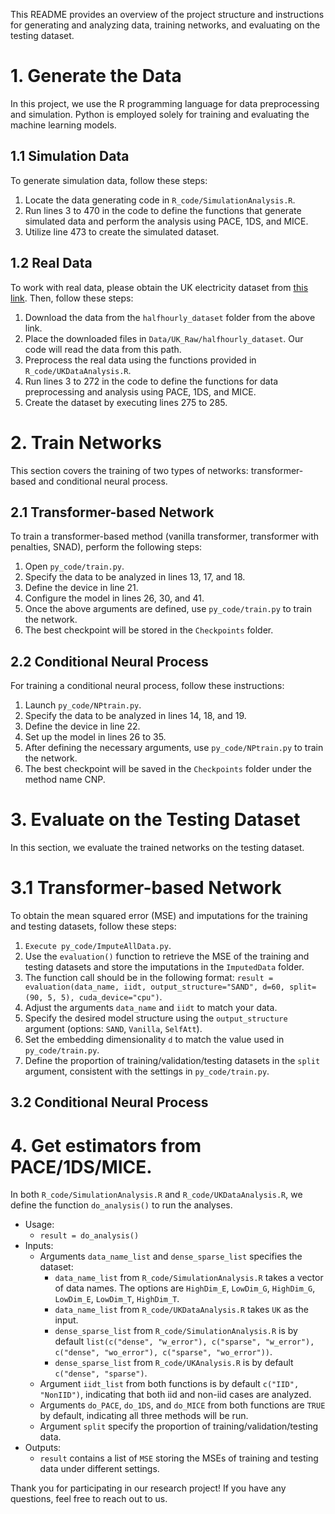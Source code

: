 This README provides an overview of the project structure and instructions for generating and analyzing data, training networks, and evaluating on the testing dataset.

# 1. Generate the Data
In this project, we use the R programming language for data preprocessing and simulation. Python is employed solely for training and evaluating the machine learning models.

## 1.1 Simulation Data
To generate simulation data, follow these steps:

1. Locate the data generating code in `R_code/SimulationAnalysis.R`.
2. Run lines 3 to 470 in the code to define the functions that generate simulated data and perform the analysis using PACE, 1DS, and MICE.
3. Utilize line 473 to create the simulated dataset.

## 1.2 Real Data
To work with real data, please obtain the UK electricity dataset from [this link](https://www.kaggle.com/datasets/jeanmidev/smart-meters-in-london). Then, follow these steps:

1. Download the data from the `halfhourly_dataset` folder from the above link.
2. Place the downloaded files in `Data/UK_Raw/halfhourly_dataset`. Our code will read the data from this path.
3. Preprocess the real data using the functions provided in `R_code/UKDataAnalysis.R`.
4. Run lines 3 to 272 in the code to define the functions for data preprocessing and analysis using PACE, 1DS, and MICE.
5. Create the dataset by executing lines 275 to 285.

# 2. Train Networks
This section covers the training of two types of networks: transformer-based and conditional neural process.

## 2.1 Transformer-based Network
To train a transformer-based method (vanilla transformer, transformer with penalties, SNAD), perform the following steps:

1. Open `py_code/train.py`.
2. Specify the data to be analyzed in lines 13, 17, and 18.
3. Define the device in line 21.
4. Configure the model in lines 26, 30, and 41.
5. Once the above arguments are defined, use `py_code/train.py` to train the network.
6. The best checkpoint will be stored in the `Checkpoints` folder.

## 2.2 Conditional Neural Process
For training a conditional neural process, follow these instructions:

1. Launch `py_code/NPtrain.py`.
2. Specify the data to be analyzed in lines 14, 18, and 19.
3. Define the device in line 22.
4. Set up the model in lines 26 to 35.
5. After defining the necessary arguments, use `py_code/NPtrain.py` to train the network.
6. The best checkpoint will be saved in the `Checkpoints` folder under the method name CNP.

# 3. Evaluate on the Testing Dataset
In this section, we evaluate the trained networks on the testing dataset.

# 3.1 Transformer-based Network
To obtain the mean squared error (MSE) and imputations for the training and testing datasets, follow these steps:

1. `Execute py_code/ImputeAllData.py`.
2. Use the `evaluation()` function to retrieve the MSE of the training and testing datasets and store the imputations in the `ImputedData` folder.
3. The function call should be in the following format: `result = evaluation(data_name, iidt, output_structure="SAND", d=60, split=(90, 5, 5), cuda_device="cpu")`.
4. Adjust the arguments `data_name` and `iidt` to match your data.
5. Specify the desired model structure using the `output_structure` argument (options: `SAND`, `Vanilla`, `SelfAtt`).
6. Set the embedding dimensionality `d` to match the value used in `py_code/train.py`.
7. Define the proportion of training/validation/testing datasets in the `split` argument, consistent with the settings in `py_code/train.py`.

## 3.2 Conditional Neural Process

# 4. Get estimators from PACE/1DS/MICE.
In both `R_code/SimulationAnalysis.R` and `R_code/UKDataAnalysis.R`, we define the function `do_analysis()` to run the analyses.
- Usage:
  * `result = do_analysis()`
- Inputs:
  * Arguments `data_name_list` and `dense_sparse_list` specifies the dataset:
  	* `data_name_list` from `R_code/SimulationAnalysis.R` takes a vector of data names. The options are `HighDim_E`, `LowDim_G`, `HighDim_G`, `LowDim_E`, `LowDim_T`, `HighDim_T`.
   	* `data_name_list` from `R_code/UKDataAnalysis.R` takes `UK` as the input.
   	* `dense_sparse_list` from `R_code/SimulationAnalysis.R` is by default `list(c("dense", "w_error"), c("sparse", "w_error"), c("dense", "wo_error"), c("sparse", "wo_error"))`.
   	* `dense_sparse_list` from `R_code/UKAnalysis.R` is by default `c("dense", "sparse")`.
  * Argument `iidt_list` from both functions is by default `c("IID", "NonIID")`, indicating that both iid and non-iid cases are analyzed.
  * Arguments `do_PACE`, `do_1DS`, and `do_MICE` from both functions are `TRUE` by default, indicating all three methods will be run.
  * Argument `split` specify the proportion of training/validation/testing data.
- Outputs:
  * `result` contains a list of `MSE` storing the MSEs of training and testing data under different settings.
 

  

Thank you for participating in our research project! If you have any questions, feel free to reach out to us.


